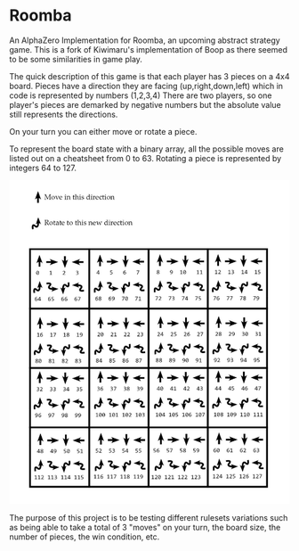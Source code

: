 # Roomba
An AlphaZero Implementation for Roomba, an upcoming abstract strategy game. This is a fork of Kiwimaru's implementation of Boop as there seemed to be some similarities in game play. 

The quick description of this game is that each player has 3 pieces on a 4x4 board. Pieces have a direction they are facing (up,right,down,left) which in code is represented by numbers (1,2,3,4)  There are two players, so one player's pieces are demarked by negative numbers but the absolute value still represents the directions. 

On your turn you can either move or rotate a piece.  

To represent the board state with a binary array, all the possible moves are listed out on a cheatsheet from 0 to 63.  Rotating a piece is represented by integers 64 to 127.

![image](./encoding.jpg)

The purpose of this project is to be testing different rulesets variations such as being able to take a total of 3 "moves" on your turn, the board size, the number of pieces, the win condition, etc. 

